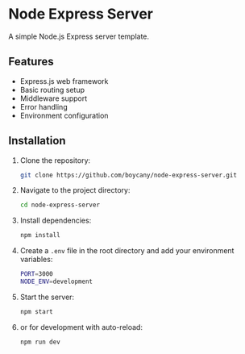 # Node Express Server

A simple Node.js Express server template.

## Features

-   Express.js web framework
-   Basic routing setup
-   Middleware support
-   Error handling
-   Environment configuration

## Installation

1. Clone the repository:

    ```bash
    git clone https://github.com/boycany/node-express-server.git
    ```

2. Navigate to the project directory:

    ```bash
    cd node-express-server
    ```

3. Install dependencies:

    ```bash
    npm install
    ```

4. Create a `.env` file in the root directory and add your environment variables:

    ```bash
    PORT=3000
    NODE_ENV=development
    ```

5. Start the server:

    ```bash
    npm start
    ```

6. or for development with auto-reload:
    ```bash
    npm run dev
    ```
